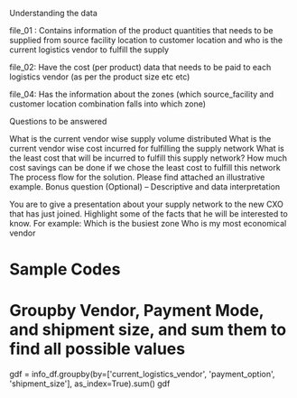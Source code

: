 Understanding the data

file_01 : Contains information of the product quantities that needs to be supplied from source facility location to customer location and who is the current logistics vendor to fulfill the supply

file_02: Have the cost (per product) data that needs to be paid to each logistics vendor (as per the product size etc etc)

file_04: Has the information about the zones (which source_facility and customer location combination falls into which zone)

Questions to be answered

What is the current vendor wise supply volume distributed
What is the current vendor wise cost incurred for fulfilling the supply network
What is the least cost that will be incurred to fulfill this supply network?
How much cost savings can be done if we chose the least cost to fulfill this network
The process flow for the solution. Please find attached an illustrative example.
Bonus question (Optional) – Descriptive and data interpretation

You are to give a presentation about your supply network to the new CXO that has just joined. Highlight some of the facts that he will be interested to know. For example:
Which is the busiest zone
Who is my most economical vendor




# Sample Codes

# Groupby Vendor, Payment Mode, and shipment size, and sum them to find all possible values

gdf = info_df.groupby(by=['current_logistics_vendor', 'payment_option', 'shipment_size'], as_index=True).sum()
gdf